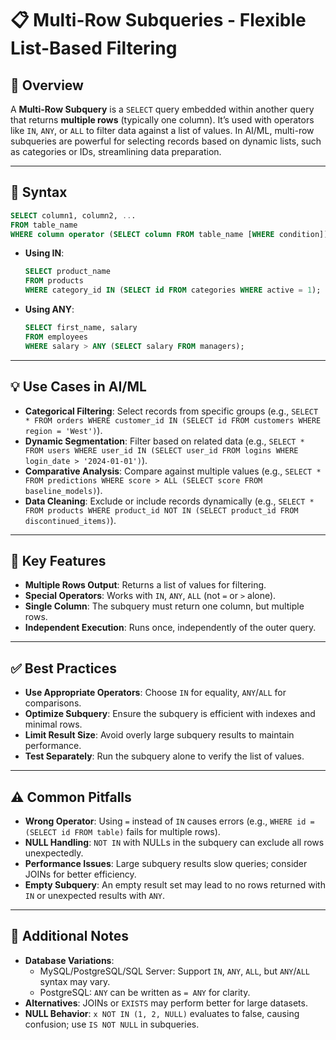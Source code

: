 # 📋 Multi-Row Subqueries - Flexible List-Based Filtering

## 🌟 Overview

A **Multi-Row Subquery** is a `SELECT` query embedded within another query that returns **multiple rows** (typically one column). It’s used with operators like `IN`, `ANY`, or `ALL` to filter data against a list of values. In AI/ML, multi-row subqueries are powerful for selecting records based on dynamic lists, such as categories or IDs, streamlining data preparation.

---

## 📜 Syntax

```sql
SELECT column1, column2, ...
FROM table_name
WHERE column operator (SELECT column FROM table_name [WHERE condition]);
```

- **Using IN**:
  ```sql
  SELECT product_name
  FROM products
  WHERE category_id IN (SELECT id FROM categories WHERE active = 1);
  ```
- **Using ANY**:
  ```sql
  SELECT first_name, salary
  FROM employees
  WHERE salary > ANY (SELECT salary FROM managers);
  ```

---

## 💡 Use Cases in AI/ML

- **Categorical Filtering**: Select records from specific groups (e.g., `SELECT * FROM orders WHERE customer_id IN (SELECT id FROM customers WHERE region = 'West')`).
- **Dynamic Segmentation**: Filter based on related data (e.g., `SELECT * FROM users WHERE user_id IN (SELECT user_id FROM logins WHERE login_date > '2024-01-01')`).
- **Comparative Analysis**: Compare against multiple values (e.g., `SELECT * FROM predictions WHERE score > ALL (SELECT score FROM baseline_models)`).
- **Data Cleaning**: Exclude or include records dynamically (e.g., `SELECT * FROM products WHERE product_id NOT IN (SELECT product_id FROM discontinued_items)`).

---

## 🔑 Key Features

- **Multiple Rows Output**: Returns a list of values for filtering.
- **Special Operators**: Works with `IN`, `ANY`, `ALL` (not `=` or `>` alone).
- **Single Column**: The subquery must return one column, but multiple rows.
- **Independent Execution**: Runs once, independently of the outer query.

---

## ✅ Best Practices

- **Use Appropriate Operators**: Choose `IN` for equality, `ANY`/`ALL` for comparisons.
- **Optimize Subquery**: Ensure the subquery is efficient with indexes and minimal rows.
- **Limit Result Size**: Avoid overly large subquery results to maintain performance.
- **Test Separately**: Run the subquery alone to verify the list of values.

---

## ⚠️ Common Pitfalls

- **Wrong Operator**: Using `=` instead of `IN` causes errors (e.g., `WHERE id = (SELECT id FROM table)` fails for multiple rows).
- **NULL Handling**: `NOT IN` with NULLs in the subquery can exclude all rows unexpectedly.
- **Performance Issues**: Large subquery results slow queries; consider JOINs for better efficiency.
- **Empty Subquery**: An empty result set may lead to no rows returned with `IN` or unexpected results with `ANY`.

---

## 📝 Additional Notes

- **Database Variations**:
  - MySQL/PostgreSQL/SQL Server: Support `IN`, `ANY`, `ALL`, but `ANY`/`ALL` syntax may vary.
  - PostgreSQL: `ANY` can be written as `= ANY` for clarity.
- **Alternatives**: JOINs or `EXISTS` may perform better for large datasets.
- **NULL Behavior**: `x NOT IN (1, 2, NULL)` evaluates to false, causing confusion; use `IS NOT NULL` in subqueries.